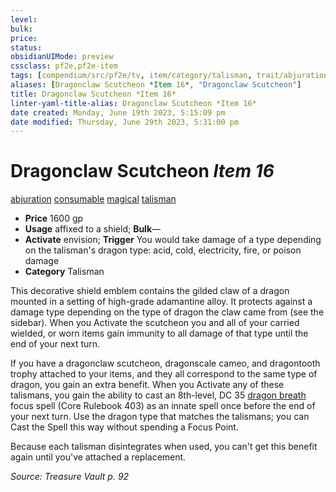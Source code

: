 ```yaml
---
level:
bulk:
price:
status:
obsidianUIMode: preview
cssclass: pf2e,pf2e-item
tags: [compendium/src/pf2e/tv, item/category/talisman, trait/abjuration, trait/consumable, trait/magical, trait/talisman]
aliases: [Dragonclaw Scutcheon *Item 16*, "Dragonclaw Scutcheon"]
title: Dragonclaw Scutcheon *Item 16*
linter-yaml-title-alias: Dragonclaw Scutcheon *Item 16*
date created: Monday, June 19th 2023, 5:15:09 pm
date modified: Thursday, June 29th 2023, 5:31:00 pm
---
```


# Dragonclaw Scutcheon *Item 16*

[abjuration](rules/traits/abjuration.md) [consumable](rules/traits/consumable.md) [magical](rules/traits/magical.md) [talisman](rules/traits/talisman.md)  

- **Price** 1600 gp
- **Usage** affixed to a shield; **Bulk**—
- **Activate** envision; **Trigger** You would take damage of a type depending on the talisman's dragon type: acid, cold, electricity, fire, or poison damage
- **Category** Talisman

This decorative shield emblem contains the gilded claw of a dragon mounted in a setting of high-grade adamantine alloy. It protects against a damage type depending on the type of dragon the claw came from (see the sidebar). When you Activate the scutcheon you and all of your carried wielded, or worn items gain immunity to all damage of that type until the end of your next turn.

If you have a dragonclaw scutcheon, dragonscale cameo, and dragontooth trophy attached to your items, and they all correspond to the same type of dragon, you gain an extra benefit. When you Activate any of these talismans, you gain the ability to cast an 8th-level, DC 35 [dragon breath](compendium/spells/dragon-breath.md) focus spell (Core Rulebook 403) as an innate spell once before the end of your next turn. Use the dragon type that matches the talismans; you can Cast the Spell this way without spending a Focus Point.

Because each talisman disintegrates when used, you can't get this benefit again until you've attached a replacement.

*Source: Treasure Vault p. 92*
